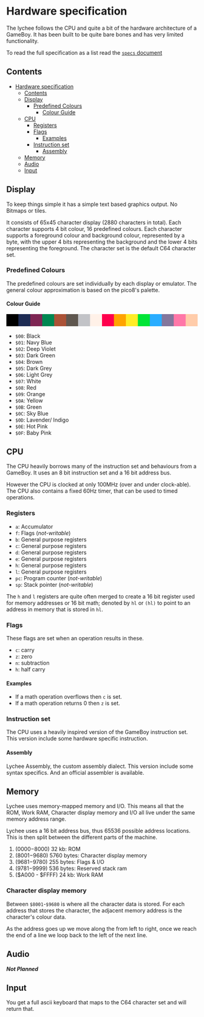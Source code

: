 # Hardware specification
The lychee follows the CPU and quite a bit of the hardware architecture of a GameBoy. It has been built to be quite bare bones and has very limited functionality.

To read the full specification as a list read the [`specs` document](spec.md)
## Contents
- [Hardware specification](#hardware-specification)
	- [Contents](#contents)
	- [Display](#display)
		- [Predefined Colours](#predefined-colours)
			- [Colour Guide](#colour-guide)
	- [CPU](#cpu)
		- [Registers](#registers)
		- [Flags](#flags)
			- [Examples](#examples)
		- [Instruction set](#instruction-set)
			- [Assembly](#assembly)
	- [Memory](#memory)
	- [Audio](#audio)
	- [Input](#input)

## Display
To keep things simple it has a simple text based graphics output. No Bitmaps or tiles.

It consists of 65x45 character display (2880 characters in total). Each character supports 4 bit colour, 16 predefined colours. Each character supports a foreground colour and background colour, represented by a byte, with the upper 4 bits representing the background and the lower 4 bits representing the foreground. The character set is the default C64 character set.

### Predefined Colours
The predefined colours are set individually by each display or emulator. The general colour approximation is based on the pico8's palette.
#### Colour Guide
![pico8's colour palette](../color-palete.png)

- `$00`: Black
- `$01`: Navy Blue
- `$02`: Deep Violet
- `$03`: Dark Green
- `$04`: Brown
- `$05`: Dark Grey
- `$06`: Light Grey
- `$07`: White
- `$08`: Red
- `$09`: Orange
- `$0A`: Yellow
- `$0B`: Green
- `$0C`: Sky Blue
- `$0D`: Lavender/ Indigo
- `$0E`: Hot Pink
- `$0F`: Baby Pink


## CPU
The CPU heavily borrows many of the instruction set and behaviours from a GameBoy. It uses an 8 bit instruction set and a 16 bit address bus.

However the CPU is clocked at only 100MHz (over and under clock-able). The CPU also contains a fixed 60Hz timer, that can be used to timed operations.

### Registers
- `a`: Accumulator
- `f`: Flags (*not-writable*)
- `b`: General purpose registers
- `c`: General purpose registers
- `d`: General purpose registers
- `e`: General purpose registers
- `h`: General purpose registers
- `l`: General purpose registers
- `pc`: Program counter (*not-writable*)
- `sp`: Stack pointer (*not-writable*)

The `h` and `l` registers are quite often merged to create a 16 bit register used for memory addresses or 16 bit math; denoted by `hl` or `(hl)` to point to an address in memory that is stored in `hl`.

### Flags
These flags are set when an operation results in these.
- `c`: carry
- `z`: zero
- `n`: subtraction
- `h`: half carry
#### Examples
- If a math operation overflows then `c` is set.
- If a math operation returns 0 then `z` is set.

### Instruction set
The CPU uses a heavily inspired version of the GameBoy instruction set. This version include some hardware specific instruction.
#### Assembly
Lychee Assembly, the custom assembly dialect. This version include some syntax specifics. And an official assembler is available.

## Memory
Lychee uses memory-mapped memory and I/O. This means all that the ROM, Work RAM, Character display memory and I/O all live under the same memory address range.

Lychee uses a 16 bit address bus, thus 65536 possible address locations. This is then split between the different parts of the machine.
1. ($0000-$8000) 32 kb: ROM
2. ($8001-$9680) 5760 bytes: Character display memory
3. ($9681-$9780) 255 bytes: Flags & I/O
4. ($9781-$9999) 536 bytes: Reserved stack ram
5. ($A000 - $FFFF) 24 kb: Work RAM

### Character display memory
Between `$8001`-`$9680` is where all the character data is stored. For each address that stores the character, the adjacent memory address is the character's colour data.

As the address goes up we move along the from left to right, once we reach the end of a line we loop back to the left of the next line.

## Audio
***Not Planned***

## Input
You get a full ascii keyboard that maps to the C64 character set and will return that.